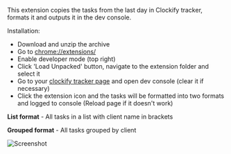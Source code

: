 This extension copies the tasks from the last day in Clockify tracker, formats it and outputs it in the dev console. 

Installation: 
- Download and unzip the archive
- Go to [chrome://extensions/](chrome://extensions/)
- Enable developer mode (top right)
- Click 'Load Unpacked' button, navigate to the extension folder and select it
- Go to your [clockify tracker page](https://app.clockify.me/tracker) and open dev console (clear it if necessary)
- Click the extension icon and the tasks will be formatted into two formats and logged to console (Reload page if it doesn't work)


**List format** - All tasks in a list with client name in brackets

**Grouped format** - All tasks grouped by client

![Screenshot](https://i.imgur.com/ikkciR6.png)
